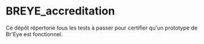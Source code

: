# BREYE_accreditation
Ce dépôt répertorie tous les tests à passer pour certifier qu'un prototype de Br'Eye est fonctionnel.
